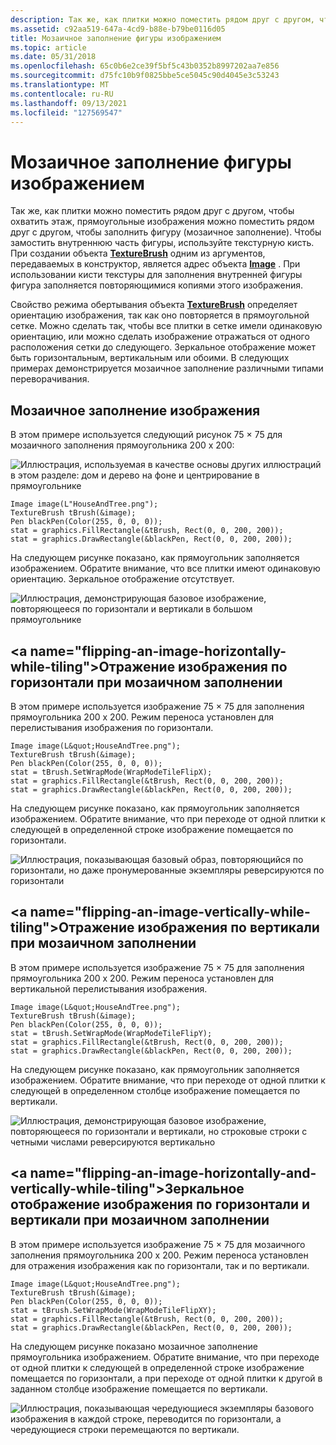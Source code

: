 ```yaml
---
description: Так же, как плитки можно поместить рядом друг с другом, чтобы охватить этаж, прямоугольные изображения можно поместить рядом друг с другом, чтобы заполнить фигуру (мозаичное заполнение).
ms.assetid: c92aa519-647a-4cd9-b88e-b79be0116d05
title: Мозаичное заполнение фигуры изображением
ms.topic: article
ms.date: 05/31/2018
ms.openlocfilehash: 65c0b6e2ce39f5bf5c43b0352b8997202aa7e856
ms.sourcegitcommit: d75fc10b9f0825bbe5ce5045c90d4045e3c53243
ms.translationtype: MT
ms.contentlocale: ru-RU
ms.lasthandoff: 09/13/2021
ms.locfileid: "127569547"
---
```

# <a name="tiling-a-shape-with-an-image"></a>Мозаичное заполнение фигуры изображением

Так же, как плитки можно поместить рядом друг с другом, чтобы охватить этаж, прямоугольные изображения можно поместить рядом друг с другом, чтобы заполнить фигуру (мозаичное заполнение). Чтобы замостить внутреннюю часть фигуры, используйте текстурную кисть. При создании объекта [**TextureBrush**](/windows/desktop/api/gdiplusbrush/nl-gdiplusbrush-texturebrush) одним из аргументов, передаваемых в конструктор, является адрес объекта [**Image**](/windows/desktop/api/gdiplusheaders/nl-gdiplusheaders-image) . При использовании кисти текстуры для заполнения внутренней фигуры фигура заполняется повторяющимися копиями этого изображения.

Свойство режима обертывания объекта [**TextureBrush**](/windows/desktop/api/gdiplusbrush/nl-gdiplusbrush-texturebrush) определяет ориентацию изображения, так как оно повторяется в прямоугольной сетке. Можно сделать так, чтобы все плитки в сетке имели одинаковую ориентацию, или можно сделать изображение отражаться от одного расположения сетки до следующего. Зеркальное отображение может быть горизонтальным, вертикальным или обоими. В следующих примерах демонстрируется мозаичное заполнение различными типами переворачивания.

## <a name="tiling-an-image"></a>Мозаичное заполнение изображения

В этом примере используется следующий рисунок 75 × 75 для мозаичного заполнения прямоугольника 200 x 200:

![Иллюстрация, используемая в качестве основы других иллюстраций в этом разделе: дом и дерево на фоне и центрирование в прямоугольнике](images/tile1.png)


```
Image image(L"HouseAndTree.png");
TextureBrush tBrush(&image);
Pen blackPen(Color(255, 0, 0, 0));
stat = graphics.FillRectangle(&tBrush, Rect(0, 0, 200, 200));
stat = graphics.DrawRectangle(&blackPen, Rect(0, 0, 200, 200));
```



На следующем рисунке показано, как прямоугольник заполняется изображением. Обратите внимание, что все плитки имеют одинаковую ориентацию. Зеркальное отображение отсутствует.

![Иллюстрация, демонстрирующая базовое изображение, повторяющееся по горизонтали и вертикали в большом прямоугольнике](images/tile2.png)

 

## <a name="flipping-an-image-horizontally-while-tiling&quot;></a>Отражение изображения по горизонтали при мозаичном заполнении

В этом примере используется изображение 75 × 75 для заполнения прямоугольника 200 x 200. Режим переноса установлен для перелистывания изображения по горизонтали.


```
Image image(L&quot;HouseAndTree.png");
TextureBrush tBrush(&image);
Pen blackPen(Color(255, 0, 0, 0));
stat = tBrush.SetWrapMode(WrapModeTileFlipX);
stat = graphics.FillRectangle(&tBrush, Rect(0, 0, 200, 200));
stat = graphics.DrawRectangle(&blackPen, Rect(0, 0, 200, 200));
```



На следующем рисунке показано, как прямоугольник заполняется изображением. Обратите внимание, что при переходе от одной плитки к следующей в определенной строке изображение помещается по горизонтали.

![Иллюстрация, показывающая базовый образ, повторяющийся по горизонтали, но даже пронумерованные экземпляры реверсируются по горизонтали](images/tile3.png)

 

## <a name="flipping-an-image-vertically-while-tiling&quot;></a>Отражение изображения по вертикали при мозаичном заполнении

В этом примере используется изображение 75 × 75 для заполнения прямоугольника 200 x 200. Режим переноса установлен для вертикальной перелистывания изображения.


```
Image image(L&quot;HouseAndTree.png");
TextureBrush tBrush(&image);
Pen blackPen(Color(255, 0, 0, 0));
stat = tBrush.SetWrapMode(WrapModeTileFlipY);
stat = graphics.FillRectangle(&tBrush, Rect(0, 0, 200, 200));
stat = graphics.DrawRectangle(&blackPen, Rect(0, 0, 200, 200));
```



На следующем рисунке показано, как прямоугольник заполняется изображением. Обратите внимание, что при переходе от одной плитки к следующей в определенном столбце изображение помещается по вертикали.

![Иллюстрация, демонстрирующая базовое изображение, повторяющееся по горизонтали и вертикали, но строковые строки с четными числами реверсируются вертикально](images/tile4.png)

 

## <a name="flipping-an-image-horizontally-and-vertically-while-tiling&quot;></a>Зеркальное отображение изображения по горизонтали и вертикали при мозаичном заполнении

В этом примере используется изображение 75 × 75 для мозаичного заполнения прямоугольника 200 x 200. Режим переноса установлен для отражения изображения как по горизонтали, так и по вертикали.


```
Image image(L&quot;HouseAndTree.png");
TextureBrush tBrush(&image);
Pen blackPen(Color(255, 0, 0, 0));
stat = tBrush.SetWrapMode(WrapModeTileFlipXY);
stat = graphics.FillRectangle(&tBrush, Rect(0, 0, 200, 200));
stat = graphics.DrawRectangle(&blackPen, Rect(0, 0, 200, 200));
```



На следующем рисунке показано мозаичное заполнение прямоугольника изображением. Обратите внимание, что при переходе от одной плитки к следующей в определенной строке изображение помещается по горизонтали, а при переходе от одной плитки к другой в заданном столбце изображение помещается по вертикали.

![Иллюстрация, показывающая чередующиеся экземпляры базового изображения в каждой строке, переводится по горизонтали, а чередующиеся строки перемещаются по вертикали.](images/tile5.png)

 

 



